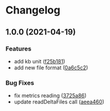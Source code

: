 # Changelog

## 1.0.0 (2021-04-19)


### Features

* add kb unit ([f25b181](https://www.github.com/netlify/delta-action/commit/f25b181b6b2f52a292f0553323bb6f07e9972de6))
* add new file format ([0a6c5c2](https://www.github.com/netlify/delta-action/commit/0a6c5c290049153ea235d3f4d0de1af59de87195))


### Bug Fixes

* fix metrics reading ([3725a86](https://www.github.com/netlify/delta-action/commit/3725a862352d364f60975b176494c787632109ce))
* update readDeltaFiles call ([aeea460](https://www.github.com/netlify/delta-action/commit/aeea460c39e2dfccec8c8c8c96d569838f520724))
